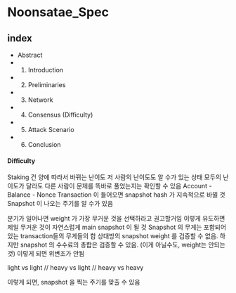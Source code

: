 # Noonsatae_Spec

## index

- Abstract
- 1. Introduction
- 2. Preliminaries
- 3. Network
- 4. Consensus (Difficulty)
- 5. Attack Scenario
- 6. Conclusion


#### Difficulty 
Staking 건 양에 따라서 바뀌는 난이도 
저 사람의 난이도도 알 수가 있는 상태 
모두의 난이도가 달라도 다른 사람이 문제를 똑바로 풀었는지는 확인할 수 있음 
Account - Balance - Nonce 
Transaction 이 들어오면 snapshot hash 가 지속적으로 바뀔 것 
Snapshot 이 나오는 주기를 알 수가 있음 

분기가 일어나면 weight 가 가장 무거운 것을 선택하라고 권고할거임 
이렇게 유도하면 제일 무거운 것이 자연스럽게 main snapshot 이 될 것
Snapshot 의 무게는 포함되어 있는 transaction들의 무게들의 합 
상대방의 snapshot weight 를 검증할 수 없음. 
하지만 snapshot 의 수수료의 총합은 검증할 수 있음. (이게 아닐수도, weight는 안되는 것) 이렇게 되면 위변조가 안됨 

light vs light // heavy vs light // heavy vs heavy 

이렇게 되면, snapshot 을 찍는 주기를 맞출 수 있음
